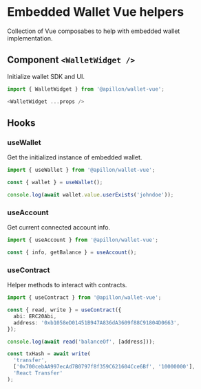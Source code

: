 # Embedded Wallet Vue helpers

Collection of Vue composabes to help with embedded wallet implementation.

## Component `<WalletWidget />`

Initialize wallet SDK and UI.

```ts
import { WalletWidget } from '@apillon/wallet-vue';

<WalletWidget ...props />
```

## Hooks

### useWallet

Get the initialized instance of embedded wallet.

```ts
import { useWallet } from '@apillon/wallet-vue';

const { wallet } = useWallet();

console.log(await wallet.value.userExists('johndoe'));
```

### useAccount

Get current connected account info.

```ts
import { useAccount } from '@apillon/wallet-vue';

const { info, getBalance } = useAccount();
```

### useContract

Helper methods to interact with contracts.

```ts
import { useContract } from '@apillon/wallet-vue';

const { read, write } = useContract({
  abi: ERC20Abi,
  address: '0xb1058eD01451B947A836dA3609f88C91804D0663',
});

console.log(await read('balanceOf', [address]));

const txHash = await write(
  'transfer',
  ['0x700cebAA997ecAd7B0797f8f359C621604Cce6Bf', '10000000'],
  'React Transfer'
);
```
